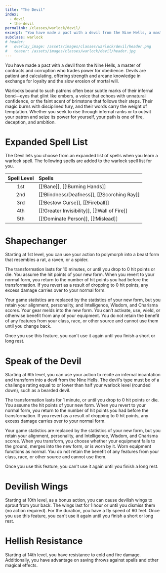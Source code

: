 ```yaml
---
title: "The Devil"
index:
  - devil
  - the-devil
permalink: /classes/warlock/devil/
excerpt: "You have made a pact with a devil from the Nine Hells, a master of contracts and corruption who trades power for obedience."
subclass: warlock
# header:
#   overlay_image: /assets/images/classes/warlock/devil/header.png
#   teaser: /assets/images/classes/warlock/devil/header.jpg
---
```

You have made a pact with a devil from the Nine Hells, a master of contracts and corruption who trades power for obedience. Devils are patient and calculating, offering strength and arcane knowledge in exchange for loyalty and the slow erosion of mortal will.

Warlocks bound to such patrons often bear subtle marks of their infernal bond—eyes that glint like embers, a voice that echoes with unnatural confidence, or the faint scent of brimstone that follows their steps. Their magic burns with disciplined fury, and their words carry the weight of temptation. Whether you seek to rise through infernal ranks or to outwit your patron and seize its power for yourself, your path is one of fire, deception, and ambition.

# Expanded Spell List
The Devil lets you choose from an expanded list of spells when you learn a warlock spell. The following spells are added to the warlock spell list for you.

| Spell Level | Spells |
| :---: | :---- |
| 1st | [[!Bane]], [[!Burning Hands]] |
| 2nd | [[!Blindness/Deafness]], [[!Scorching Ray]] |
| 3rd | [[!Bestow Curse]], [[!Fireball]] |
| 4th | [[!Greater Invisibility]], [[!Wall of Fire]] |
| 5th | [[!Dominate Person]], [[!Mislead]] |

# Shapechanger
Starting at 1st level, you can use your action to polymorph into a beast form that resembles a rat, a raven, or a spider.

The transformation lasts for 10 minutes, or until you drop to 0 hit points or die. You assume the hit points of your new form. When you revert to your normal form, you return to the number of hit points you had before the transformation. If you revert as a result of dropping to 0 hit points, any excess damage carries over to your normal form.

Your game statistics are replaced by the statistics of your new form, but you retain your alignment, personality, and Intelligence, Wisdom, and Charisma scores. Your gear melds into the new form. You can’t activate, use, wield, or otherwise benefit from any of your equipment. You do not retain the benefit of any features from your class, race, or other source and cannot use them until you change back.

Once you use this feature, you can't use it again until you finish a short or long rest.

# Speak of the Devil
Starting at 6th level, you can use your action to recite an infernal incantation and transform into a devil from the Nine Hells. The devil's type must be of a challenge rating equal to or lower than half your warlock level (rounded down), such as a bearded devil.

The transformation lasts for 1 minute, or until you drop to 0 hit points or die. You assume the hit points of your new form. When you revert to your normal form, you return to the number of hit points you had before the transformation. If you revert as a result of dropping to 0 hit points, any excess damage carries over to your normal form.

Your game statistics are replaced by the statistics of your new form, but you retain your alignment, personality, and Intelligence, Wisdom, and Charisma scores. When you transform, you choose whether your equipment falls to the ground, merges into the new form, or is worn by it. Worn equipment functions as normal. You do not retain the benefit of any features from your class, race, or other source and cannot use them.

Once you use this feature, you can't use it again until you finish a long rest.

# Devilish Wings
Starting at 10th level, as a bonus action, you can cause devilish wings to sprout from your back. The wings last for 1 hour or until you dismiss them (no action required). For the duration, you have a fly speed of 60 feet. Once you use this feature, you can't use it again until you finish a short or long rest.

# Hellish Resistance
Starting at 14th level, you have resistance to cold and fire damage. Additionally, you have advantage on saving throws against spells and other magical effects.
